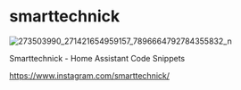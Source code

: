 # smarttechnick

![273503990_271421654959157_7896664792784355832_n](https://github.com/user-attachments/assets/cbda2c2b-442c-432a-9206-b97bb9efe4ee)

Smarttechnick - Home Assistant Code Snippets

https://www.instagram.com/smarttechnick/

